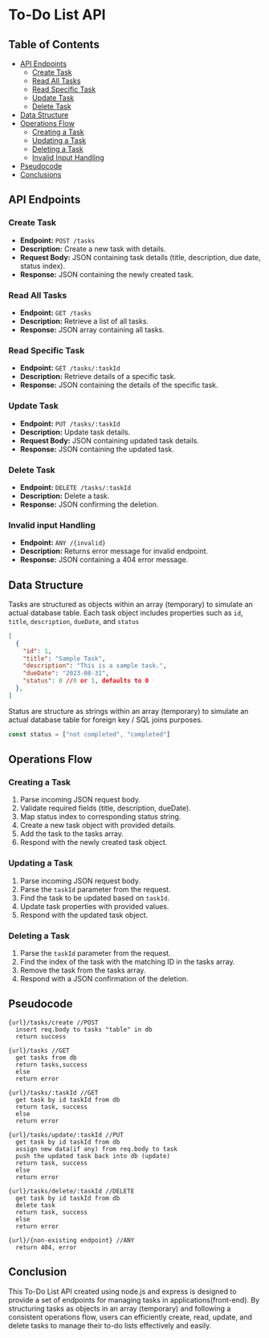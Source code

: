 # To-Do List API

## Table of Contents

- [API Endpoints](#api-endpoints)
  - [Create Task](#create-task)
  - [Read All Tasks](#read-all-tasks)
  - [Read Specific Task](#read-specific-task)
  - [Update Task](#update-task)
  - [Delete Task](#delete-task)
- [Data Structure](#data-structure)
- [Operations Flow](#operations-flow)
  - [Creating a Task](#creating-a-task)
  - [Updating a Task](#updating-a-task)
  - [Deleting a Task](#deleting-a-task)
  - [Invalid Input Handling](#invalid-input-handling)
- [Pseudocode](#pseudocode)
- [Conclusions](#conclusions)


## API Endpoints

### Create Task

- **Endpoint:** `POST /tasks`
- **Description:** Create a new task with details.
- **Request Body:** JSON containing task details (title, description, due date, status index).
- **Response:** JSON containing the newly created task.

### Read All Tasks

- **Endpoint:** `GET /tasks`
- **Description:** Retrieve a list of all tasks.
- **Response:** JSON array containing all tasks.

### Read Specific Task

- **Endpoint:** `GET /tasks/:taskId`
- **Description:** Retrieve details of a specific task.
- **Response:** JSON containing the details of the specific task.

### Update Task

- **Endpoint:** `PUT /tasks/:taskId`
- **Description:** Update task details.
- **Request Body:** JSON containing updated task details.
- **Response:** JSON containing the updated task.

### Delete Task

- **Endpoint:** `DELETE /tasks/:taskId`
- **Description:** Delete a task.
- **Response:** JSON confirming the deletion.

### Invalid input Handling
- **Endpoint:** `ANY /{invalid}`
- **Description:** Returns error message for invalid endpoint.
- **Response:** JSON containing a 404 error message.

## Data Structure

Tasks are structured as objects within an array (temporary) to simulate an actual database table. Each task object includes properties such as `id`, `title`, `description`, `dueDate`, and `status`

```json
[
  {
    "id": 1,
    "title": "Sample Task",
    "description": "This is a sample task.",
    "dueDate": "2023-08-31",
    "status": 0 //0 or 1, defaults to 0
  },
]
```

Status are structure as strings within an array (temporary) to simulate an actual database table for foreign key / SQL joins purposes.

```js
const status = ["not completed", "completed"]
```

## Operations Flow

### Creating a Task

1. Parse incoming JSON request body.
2. Validate required fields (title, description, dueDate).
3. Map status index to corresponding status string.
4. Create a new task object with provided details.
5. Add the task to the tasks array.
6. Respond with the newly created task object.

### Updating a Task

1. Parse incoming JSON request body.
2. Parse the `taskId` parameter from the request.
3. Find the task to be updated based on `taskId`.
4. Update task properties with provided values.
5. Respond with the updated task object.

### Deleting a Task

1. Parse the `taskId` parameter from the request.
2. Find the index of the task with the matching ID in the tasks array.
3. Remove the task from the tasks array.
4. Respond with a JSON confirmation of the deletion.


## Pseudocode

```
{url}/tasks/create //POST
  insert req.body to tasks "table" in db
  return success

{url}/tasks //GET
  get tasks from db
  return tasks,success
  else
  return error

{url}/tasks/:taskId //GET
  get task by id taskId from db
  return task, success
  else
  return error

{url}/tasks/update/:taskId //PUT
  get task by id taskId from db
  assign new data(if any) from req.body to task
  push the updated task back into db (update)
  return task, success
  else
  return error

{url}/tasks/delete/:taskId //DELETE
  get task by id taskId from db
  delete task
  return task, success
  else
  return error

{url}/{non-existing endpoint} //ANY
  return 404, error

```

## Conclusion

This To-Do List API created using node.js and express is designed to provide a set of endpoints for managing tasks in applications(front-end). By structuring tasks as objects in an array (temporary) and following a consistent operations flow, users can efficiently create, read, update, and delete tasks to manage their to-do lists effectively and easily.